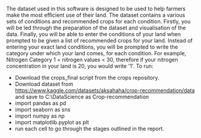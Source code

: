 The dataset used in this software is designed to be used to help farmers make the most efficient use of their land. 
The dataset contains a various sets of conditions and recommended crops for each condition.
Firstly, you will be led through the preparation of the dataset and visualisation of the data.
Finally, you will be able to enter the conditions of your land when prompted to be given a list of recommended crops for your land.
Instead of entering your exact land conditions, you will be prompted to write the category under which your land comes, for each condition. For example, Nitrogen Category 1 = nitrogen values < 30, therefore if your nitrogen concentration in your land is 20, you would write '1'.
To run:
-	Download the crops_final script from the crops repository.
-	Download dataset from https://www.kaggle.com/datasets/aksahaha/crop-recommendation/data and save to C:\DataScience as Crop-recommendation
-	import pandas as pd
-	import seaborn as sns
-	import numpy as np
-	import matplotlib.pyplot as plt
-	run each cell to go through the stages outlined in the report.
